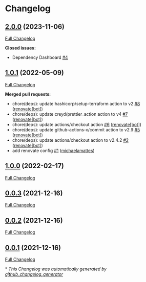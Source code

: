 # Changelog

## [2.0.0](https://github.com/telekom-mms/terraform-azurerm-management/tree/2.0.0) (2023-11-06)

[Full Changelog](https://github.com/telekom-mms/terraform-azurerm-management/compare/1.0.1...2.0.0)

**Closed issues:**

- Dependency Dashboard [\#4](https://github.com/telekom-mms/terraform-azurerm-management/issues/4)

## [1.0.1](https://github.com/telekom-mms/terraform-azurerm-management/tree/1.0.1) (2022-05-09)

[Full Changelog](https://github.com/telekom-mms/terraform-azurerm-management/compare/1.0.0...1.0.1)

**Merged pull requests:**

- chore\(deps\): update hashicorp/setup-terraform action to v2 [\#8](https://github.com/telekom-mms/terraform-azurerm-management/pull/8) ([renovate[bot]](https://github.com/apps/renovate))
- chore\(deps\): update creyd/prettier\_action action to v4 [\#7](https://github.com/telekom-mms/terraform-azurerm-management/pull/7) ([renovate[bot]](https://github.com/apps/renovate))
- chore\(deps\): update actions/checkout action [\#6](https://github.com/telekom-mms/terraform-azurerm-management/pull/6) ([renovate[bot]](https://github.com/apps/renovate))
- chore\(deps\): update github-actions-x/commit action to v2.9 [\#5](https://github.com/telekom-mms/terraform-azurerm-management/pull/5) ([renovate[bot]](https://github.com/apps/renovate))
- chore\(deps\): update actions/checkout action to v2.4.2 [\#2](https://github.com/telekom-mms/terraform-azurerm-management/pull/2) ([renovate[bot]](https://github.com/apps/renovate))
- add renovate config [\#1](https://github.com/telekom-mms/terraform-azurerm-management/pull/1) ([michaelamattes](https://github.com/michaelamattes))

## [1.0.0](https://github.com/telekom-mms/terraform-azurerm-management/tree/1.0.0) (2022-02-17)

[Full Changelog](https://github.com/telekom-mms/terraform-azurerm-management/compare/0.0.3...1.0.0)

## [0.0.3](https://github.com/telekom-mms/terraform-azurerm-management/tree/0.0.3) (2021-12-16)

[Full Changelog](https://github.com/telekom-mms/terraform-azurerm-management/compare/0.0.2...0.0.3)

## [0.0.2](https://github.com/telekom-mms/terraform-azurerm-management/tree/0.0.2) (2021-12-16)

[Full Changelog](https://github.com/telekom-mms/terraform-azurerm-management/compare/0.0.1...0.0.2)

## [0.0.1](https://github.com/telekom-mms/terraform-azurerm-management/tree/0.0.1) (2021-12-16)

[Full Changelog](https://github.com/telekom-mms/terraform-azurerm-management/compare/ccd9c5427804c9ce37ba90e07208118e65a724b2...0.0.1)



\* *This Changelog was automatically generated by [github_changelog_generator](https://github.com/github-changelog-generator/github-changelog-generator)*
